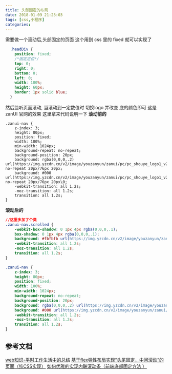 ```yaml
---
title: 头部固定的布局
date: 2018-01-09 21:23:03
tags: [css,小程序]
categories:
---
```


需要做一个滚动后,头部固定的页面
这个用到 css 里的 fixed 就可以实现了
```css
  .headDiv {
    position: fixed;
    /*固定定位*/
    top: 0;
    right: 0;
    bottom: 0;
    left: 0;
    width: 100%;
    height: 60px;
    border: 1px solid blue;
  }
```
<!-- more -->
然后监听页面滚动,  当滚动到一定数值时  切换logo 并改变 底的颜色即可
这是zanUI 官网的效果  这里拿来代码说明一下
**滚动前的**
```
.zanui-nav {
    z-index: 3;
    height: 80px;
    position: fixed;
    width: 100%;
    min-width: 1024px;
    background-repeat: no-repeat;
    background-position: 20px;
    background: rgba(0,0,0,.2) url(https://img.yzcdn.cn/v2/image/youzanyun/zanui/pc/pc_shouye_logo1_v2.png) no-repeat 20px/76px 20px;
    background: #000 url(https://img.yzcdn.cn/v2/image/youzanyun/zanui/pc/pc_shouye_logo1_v2.png) no-repeat 20px/76px 20px\0;
    -webkit-transition: all 1.2s;
    -moz-transition: all 1.2s;
    transition: all 1.2s;
}
```
**滚动后的**

```css
//这里多加了个类
.zanui-nav.scrolled {
    -webkit-box-shadow: 0 1px 4px rgba(0,0,0,.1);
    box-shadow: 0 1px 4px rgba(0,0,0,.1);
    background: #fbfbfb url(https://img.yzcdn.cn/v2/image/youzanyun/zanui/pc/pc_shouye_logo2_v2.png) no-repeat 20px/76px 20px;
    -webkit-transition: all 1.2s;
    -moz-transition: all 1.2s;
    transition: all 1.2s;
}

.zanui-nav {
    z-index: 3;
    height: 80px;
    position: fixed;
    width: 100%;
    min-width: 1024px;
    background-repeat: no-repeat;
    background-position: 20px;
    background: rgba(0,0,0,.2) url(https://img.yzcdn.cn/v2/image/youzanyun/zanui/pc/pc_shouye_logo1_v2.png) no-repeat 20px/76px 20px;
    background: #000 url(https://img.yzcdn.cn/v2/image/youzanyun/zanui/pc/pc_shouye_logo1_v2.png) no-repeat 20px/76px 20px\0;
    -webkit-transition: all 1.2s;
    -moz-transition: all 1.2s;
    transition: all 1.2s;
}

```


## 参考文档
[web知识-平时工作生活中的总结](https://www.cnblogs.com/weiqinl/p/6806767.html)
[基于flex弹性布局实现“头尾固定，中间滚动”的页面（纯CSS实现）](http://blog.csdn.net/qazxbjp2010/article/details/56670972)
[如何优雅的实现内联滚动条（前端底部固定方法 ）](https://www.jianshu.com/p/f49d5b6475a9)




